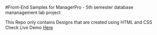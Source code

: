 #Front-End Samples 
for ManagerPro - 5th semester database mananagement lab project 

This Repo only contains Designs that are created using HTML and CSS 
Check Live Demo [Here](http://bikashthapa01.github.io/projects/designs)
